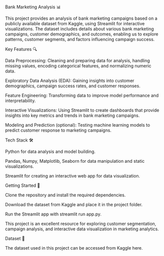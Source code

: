 Bank Marketing Analysis 📊

This project provides an analysis of bank marketing campaigns based on a publicly available dataset from Kaggle, using Streamlit for interactive visualizations. The dataset includes details about various bank marketing campaigns, customer demographics, and outcomes, enabling us to explore patterns, customer segments, and factors influencing campaign success.

Key Features 🔍

Data Preprocessing: Cleaning and preparing data for analysis, handling missing values, encoding categorical features, and normalizing numeric data.

Exploratory Data Analysis (EDA): Gaining insights into customer demographics, campaign success rates, and customer responses.

Feature Engineering: Transforming data to improve model performance and interpretability.

Interactive Visualizations: Using Streamlit to create dashboards that provide insights into key metrics and trends in bank marketing campaigns.

Modeling and Prediction (optional): Testing machine learning models to predict customer response to marketing campaigns.

Tech Stack 🛠️

Python for data analysis and model building.

Pandas, Numpy, Matplotlib, Seaborn for data manipulation and static visualizations.

Streamlit for creating an interactive web app for data visualization.

Getting Started 🚀

Clone the repository and install the required dependencies.

Download the dataset from Kaggle and place it in the project folder.

Run the Streamlit app with streamlit run app.py.

This project is an excellent resource for exploring customer segmentation, campaign analysis, and interactive data visualization in marketing analytics.

Dataset 📁

The dataset used in this project can be accessed from Kaggle here.
